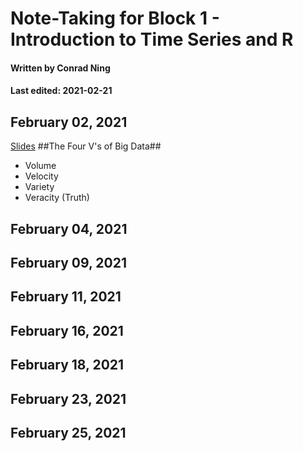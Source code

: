 # Note-Taking for Block 1 - Introduction to Time Series and R

#### Written by Conrad Ning 

#### Last edited: 2021-02-21

## February 02, 2021
[Slides](https://ds-wm.github.io/course/atsa/lectures/intro-to-ts/index.html#/applied-time-series-analysis)
##The Four V's of Big Data##
  - Volume
  - Velocity
  - Variety
  - Veracity (Truth)


## February 04, 2021



## February 09, 2021


## February 11, 2021


## February 16, 2021


## February 18, 2021


## February 23, 2021


## February 25, 2021
